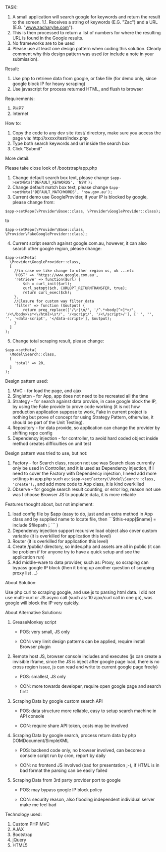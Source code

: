 TASK:

1. A small application will search google for keywords and return the result to the
   screen.
1.1. Receives a string of keywords (E.G. "Zac") and a URL (E.G. "www.zacharyhe.com").
2. This is then processed to return a list of numbers for where the resulting URL is
   found in the Google results.
3. No frameworks are to be used
4. Please use at least one design pattern when coding this solution. Clearly comment
   why this design pattern was used (or include a note in your submission).

Result:

1. Use php to retrieve data from google, or fake file (for demo only, since google
   block IP for heavy scraping)
2. Use javascript for process returned HTML, and flush to browser

Requirements:

1. PHP7
2. Internet

How to:

1. Copy the code to any dev site /test/ directory, make sure you access the page via: http://xxxxx/test/index.php
2. Type both search keywords and url inside the search box
3. Click "Submit"

More detail:

Please take close look of /bootstrap/app.php

1. Change default search box text, please change ```$app->setMeta('DEFAULT_KEYWORDS', 'NSW');```
2. Change default match box text, please change ```$app->setMeta('DEFAULT_MATCHWORDS', 'nsw.gov.au');```
3. Current demo use GoogleProvider, if your IP is blocked by google, please change from:
```
$app->setRepo(\Provider\Base::class, \Provider\GoogleProvider::class);
```
to
```
$app->setRepo(\Provider\Base::class, \Provider\FakeGoogleProvider::class);
```
4. Current script search against google.com.au, however, it can also search other google region, please change:
```
$app->setMeta(
  \Provider\GoogleProvider::class,
  [
    //in case we like change to other region us, uk ...etc
    'HOST' => 'https://www.google.com.au',
    'retrieve' => function($url) {
        $ch = curl_init($url);
        curl_setopt($ch, CURLOPT_RETURNTRANSFER, true);
        return curl_exec($ch);
    },
    //Closure for custom way filter data
    'filter' => function ($output) {
        return preg_replace(['/\r|\n/', '/^.*<body[^>]*>/', '/<\/body>\s*<\/html>\s*/', '/<script/', '/<\/script>/'], [' ', '', '', '<data-script', '</data-script>'], $output);
    }
  ]
);
```
5. Change total scraping result, please change:
```
$app->setMeta(
  \Model\Search::class,
  [
    'total' => 20,
  ]
);
```

Design pattern used:

1. MVC - for load the page, and ajax
2. Singleton - for App, app does not need to be recreated all the time
3. Strategy - for search against data provide, in case google block the IP, by using 
   the Fake provide to prove code working (it is not how production application suppose
   to work, Fake in current project is nothing but prove of concept for using Strategy 
   Pattern, otherwise, it should be part of the Unit Testing).
4. Repository - for data provide, so application can change the provider by shifting 
   repo config
5. Dependency injection - for controller, to avoid hard coded object inside method 
   creates difficulties on unit test

Design pattern was tried to use, but not:

1. Factory - for Search class, reason not use was Search class currently only be
   used in Controller, and it is used as Dependency injection, if I need to cover
   the Factory with Dependency injection, I need add more settings in app.php such
   as: ```$app->setFactory(\Model\Search::class, 'create');```, and add more code
   to App class, it is kind overkilled
2. Observe - for google search result counting, or error log, reason not use was I
   choose Browser JS to populate data, it is more reliable

Features thought about, but not implement:

1. load config file by $app (easy to do, just and an extra method in App class and
   by supplied name to locate file, then ```$this->app[$name] = include $filepath；``` )
2. Dependency injection support recursive load object also cover custom variable
   (it is overkilled for application this level)
3. Router (it is overkilled for application this level)
4. Create /public/ directory, so index.php and assets are all in public (it can be
   problem if for anyone try to have a quick setup and see the application run)
5. Add middle-ware to data provider, such as: Proxy, so scraping can bypass google IP 
   block (then it bring up another question of scraping proxy list ...)

About Solution:

Use php curl to scraping google, and use js to parsing html data. I did not use 
multi-curl or JS async call (such as: 10 ajax/curl call in one go), was google will 
block the IP very quickly.

About Alternative Solutions:

1. GreaseMonkey script

   - POS: very small, JS only
   
   - CON: very limit design patterns can be applied, require install Browser plugin
   
2. Remote host JS, browser console includes and executes (js can create a invisible
   iframe, since the JS is inject after google page load, there is no cross region
   issue, js can read and write to current google page freely)
   
   - POS: smallest, JS only
   
   - CON: more towards developer, require open google page and search first
   
3. Scraping Data by google custom search API

   - POS: data structure more reliable, easy to setup search machine in API console
   
   - CON: require share API token, costs may be involved
   
4. Scraping Data by google search, process return data by php DOMDocument/SimpleXML

   - POS: backend code only, no browser involved, can become a console script run by
   cron, report by daily
   
   - CON: no frontend JS involved (bad for presentation ;-\), if HTML is in bad format
   the parsing can be easily failed
   
5. Scraping Data from 3rd party provider port to google

   - POS: may bypass google IP block policy
   
   - CON: security reason, also flooding independent individual server make me feel
   bad

Technology used:

1. Custom PHP MVC
2. AJAX
4. Bootstrap
5. jQuery
6. HTML5